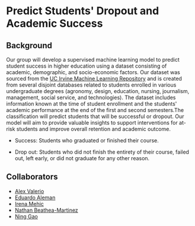 # Predict Students' Dropout and Academic Success

## Background

Our group will develop a supervised machine learning model to predict student success in higher education using a dataset consisting of academic, demographic, and socio-economic factors. Our dataset was sourced from the [UC Irvine Machine Learning Repository](https://archive.ics.uci.edu/dataset/697/predict+students+dropout+and+academic+success) and is created from several disjoint databases related to students enrolled in various undergraduate degrees (agronomy, design, education, nursing, journalism, management, social service, and technologies). The dataset includes information known at the time of student enrollment and the students' academic performance at the end of the first and second semesters.The classification will predict students that will be successful or dropout. Our model will aim to provide valuable insights to support interventions for at-risk students and improve overall retention and academic outcome. 

* Success: Students who graduated or finished their course.

* Drop out: Students who did not finish the entirety of their course, failed out, left early, or did not graduate for any other reason.

## Collaborators

* [Alex Valerio](https://github.com/MidnightAlex6)
* [Eduardo Aleman](https://github.com/Lalito1997)
* [Irena Mehic](https://github.com/irenamehic)
* [Nathan Beathea-Martinez](https://github.com/NathanBeatheaMartinez)
* [Ning Gao](https://github.com/RabNing)
